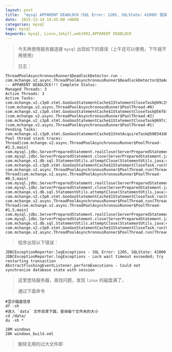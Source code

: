 ```yaml
---
layout: post
title:  "mysql APPARENT DEADLOCK（SQL Error: 1205, SQLState: 41000）错误"
date:  2015-12-14 19:45:00 +0800
categories: mysql
tags: mysql
keywords: mysql, Linux,Jekyll,web1992,APPARENT DEADLOCK
---
```


> 今天再使用服务器连接 `mysql` 出现如下的错误（上午还可以使用，下午就不用使用）
> 
> 日志：

    ThreadPoolAsynchronousRunner$DeadlockDetector.run - com.mchange.v2.async.ThreadPoolAsynchronousRunner$DeadlockDetector@3a6d6182 -- APPARENT DEADLOCK!!! Complete Status:
    Managed Threads: 3
    Active Threads: 3
    Active Tasks:
    com.mchange.v2.c3p0.stmt.GooGooStatementCache$1StatementCloseTask@49c293b6 (com.mchange.v2.async.ThreadPoolAsynchronousRunner$PoolThread-#0)
    com.mchange.v2.c3p0.stmt.GooGooStatementCache$1StatementCloseTask@56fb78f (com.mchange.v2.async.ThreadPoolAsynchronousRunner$PoolThread-#2)
    com.mchange.v2.c3p0.stmt.GooGooStatementCache$1StatementCloseTask@697c1012 (com.mchange.v2.async.ThreadPoolAsynchronousRunner$PoolThread-#1)
    Pending Tasks:
    com.mchange.v2.c3p0.stmt.GooGooStatementCache$1StmtAcquireTask@500343d8
    Pool thread stack traces:
    Thread[com.mchange.v2.async.ThreadPoolAsynchronousRunner$PoolThread-#2,5,main]
    com.mysql.jdbc.ServerPreparedStatement.realClose(ServerPreparedStatement.java:1061)
    com.mysql.jdbc.ServerPreparedStatement.close(ServerPreparedStatement.java:601)  
    com.mchange.v1.db.sql.StatementUtils.attemptClose(StatementUtils.java:41)
    com.mchange.v2.c3p0.stmt.GooGooStatementCache$1StatementCloseTask.run(GooGooStatementCache.java:404)
    com.mchange.v2.async.ThreadPoolAsynchronousRunner$PoolThread.run(ThreadPoolAsynchronousRunner.java:547)
    Thread[com.mchange.v2.async.ThreadPoolAsynchronousRunner$PoolThread-#0,5,main]
    com.mysql.jdbc.ServerPreparedStatement.realClose(ServerPreparedStatement.java:1061)
    com.mysql.jdbc.ServerPreparedStatement.close(ServerPreparedStatement.java:601)  
    com.mchange.v1.db.sql.StatementUtils.attemptClose(StatementUtils.java:41)
    com.mchange.v2.c3p0.stmt.GooGooStatementCache$1StatementCloseTask.run(GooGooStatementCache.java:404)
    com.mchange.v2.async.ThreadPoolAsynchronousRunner$PoolThread.run(ThreadPoolAsynchronousRunner.java:547)
    Thread[com.mchange.v2.async.ThreadPoolAsynchronousRunner$PoolThread-#1,5,main]
    com.mysql.jdbc.ServerPreparedStatement.realClose(ServerPreparedStatement.java:1061)
    com.mysql.jdbc.ServerPreparedStatement.close(ServerPreparedStatement.java:601)  
    com.mchange.v1.db.sql.StatementUtils.attemptClose(StatementUtils.java:41)
    com.mchange.v2.c3p0.stmt.GooGooStatementCache$1StatementCloseTask.run(GooGooStatementCache.java:404)
    com.mchange.v2.async.ThreadPoolAsynchronousRunner$PoolThread.run(ThreadPoolAsynchronousRunner.java:547)

> 程序出现以下错误：
    
    JDBCExceptionReporter.logExceptions - SQL Error: 1205, SQLState: 41000
    JDBCExceptionReporter.logExceptions - Lock wait timeout exceeded; try restarting transaction
    AbstractFlushingEventListener.performExecutions - Could not synchronize database state with session

> 这里登陆服务器，查找问题，发现 `linux` 的磁盘满了，
>
> 通过下面命令
    
    #显示磁盘信息
    df -sh
    #进入 `data` 文件目录下面，查询每个文件夹的大小
    cd /data/
    du -sh *
    
    28M windows
    28K windows_build.xml

> 删除无用的过大文件即





